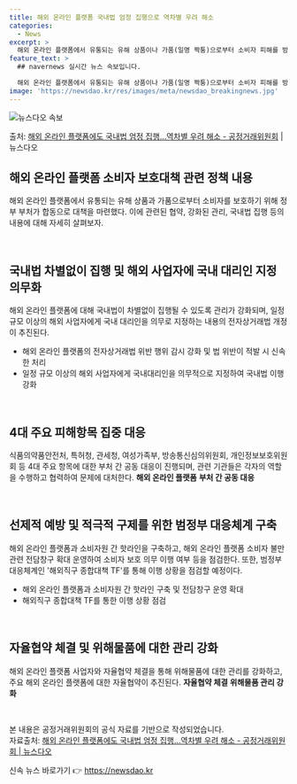 ```yaml
---
title: 해외 온라인 플랫폼 국내법 엄정 집행으로 역차별 우려 해소
categories:
  - News
excerpt: >
  해외 온라인 플랫폼에서 유통되는 유해 상품이나 가품(일명 짝퉁)으로부터 소비자 피해를 방지하기 위해 정부 부…
feature_text: >
  ## navernews 실시간 뉴스 속보입니다.

  해외 온라인 플랫폼에서 유통되는 유해 상품이나 가품(일명 짝퉁)으로부터 소비자 피해를 방지하기 위해 정부 부…
image: 'https://newsdao.kr/res/images/meta/newsdao_breakingnews.jpg'
---
```


![뉴스다오 속보](https://newsdao.kr/res/images/meta/newsdao_breakingnews.jpg)

<p>출처: <a href="https://newsdao.kr/3339" rel="dofollow">해외 온라인 플랫폼에도 국내법 엄정 집행…역차별 우려 해소 - 공정거래위원회</a> | 뉴스다오</p>

<h2 data-ke-size="size26">해외 온라인 플랫폼 소비자 보호대책 관련 정책 내용</h2>
해외 온라인 플랫폼에서 유통되는 유해 상품과 가품으로부터 소비자를 보호하기 위해 정부 부처가 합동으로 대책을 마련했다. 이에 관련된 협약, 강화된 관리, 국내법 집행 등의 내용에 대해 자세히 살펴보자.

<p data-ke-size="size16">&nbsp;</p>

<h2 data-ke-size="size24">국내법 차별없이 집행 및 해외 사업자에 국내 대리인 지정 의무화</h2>
해외 온라인 플랫폼에 대해 국내법이 차별없이 집행될 수 있도록 관리가 강화되며, 일정 규모 이상의 해외 사업자에게 국내 대리인을 의무로 지정하는 내용의 전자상거래법 개정이 추진된다.

<ul>
  <li>해외 온라인 플랫폼의 전자상거래법 위반 행위 감시 강화 및 법 위반이 적발 시 신속한 처리</li>
  <li>일정 규모 이상의 해외 사업자에게 국내대리인을 의무적으로 지정하여 국내법 이행 강화</li>
</ul>

<p data-ke-size="size16">&nbsp;</p>

<h2 data-ke-size="size24">4대 주요 피해항목 집중 대응</h2>
식품의약품안전처, 특허청, 관세청, 여성가족부, 방송통신심의위원회, 개인정보보호위원회 등 4대 주요 항목에 대한 부처 간 공동 대응이 진행되며, 관련 기관들은 각자의 역할을 수행하고 협력하여 문제에 대처한다.

<td style="text-align: center; height: 17px;"><b>해외 온라인 플랫폼</b></td>
  <td style="text-align: center; height: 17px;"><b>부처 간 공동 대응</b></td>

<p data-ke-size="size16">&nbsp;</p>

<h2 data-ke-size="size24">선제적 예방 및 적극적 구제를 위한 범정부 대응체계 구축</h2>
해외 온라인 플랫폼과 소비자원 간 핫라인을 구축하고, 해외 온라인 플랫폼 소비자 불만 관련 전담창구 확대 운영하여 소비자 보호 의무 이행 여부 등을 점검한다. 또한, 범정부 대응체계인 '해외직구 종합대책 TF'를 통해 이행 상황을 점검할 예정이다.

<ul>
  <li>해외 온라인 플랫폼과 소비자원 간 핫라인 구축 및 전담창구 운영 확대</li>
  <li>해외직구 종합대책 TF를 통한 이행 상황 점검</li>
</ul>

<p data-ke-size="size16">&nbsp;</p>

<h2 data-ke-size="size24">자율협약 체결 및 위해물품에 대한 관리 강화</h2>
해외 온라인 플랫폼 사업자와 자율협약 체결을 통해 위해물품에 대한 관리를 강화하고, 주요 해외 온라인 플랫폼에 대한 자율협약이 추진된다.

<td style="text-align: center; height: 17px;"><b>자율협약 체결</b></td>
  <td style="text-align: center; height: 17px;"><b>위해물품 관리 강화</b></td>

<p data-ke-size="size16">&nbsp;</p>

본 내용은 공정거래위원회의 공식 자료를 기반으로 작성되었습니다.<br>
자료출처: <a href="https://newsdao.kr/3339">해외 온라인 플랫폼에도 국내법 엄정 집행…역차별 우려 해소 - 공정거래위원회 | 뉴스다오</a> 

신속 뉴스 바로가기 👉 <a href="https://newsdao.kr" rel="dofollow">https://newsdao.kr</a>


